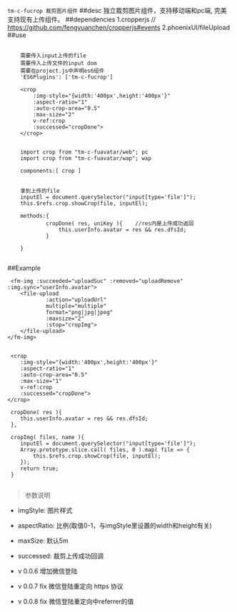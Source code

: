 `tm-c-fucrop 裁剪图片组件`
##desc
独立裁剪图片组件，支持移动端和pc端, 完美支持现有上传组件。
##dependencies
1.cropperjs // https://github.com/fengyuanchen/cropperjs#events
2.phoenixUI/fileUpload
##use

```

    需要传入input上传的file
    需要传入上传文件的input dom
    需要在project.js中声明es6组件
    'ES6Plugins': ['tm-c-fucrop']

    <crop
        :img-style="{width:'400px',height:'400px'}"
        :aspect-ratio="1"
        :auto-crop-area="0.5"
        :max-size="2"
        v-ref:crop
        :successed="cropDone">
    </crop>
    
    
    import crop from "tm-c-fuavatar/web"; pc
    import crop from "tm-c-fuavatar/wap"; wap

    components:[ crop ]


    拿到上传的file
    inputEl = document.querySelector("input[type='file']");
    this.$refs.crop.showCrop(file, inputEl);
    
    methods:{
            cropDone( res, uniKey ){    //res内是上传成功返回
                this.userInfo.avatar = res && res.dfsId;
            }
            
    }
    
```

##Example
```
 <fm-img :succeeded="uploadSuc" :removed="uploadRemove" :img.sync="userInfo.avatar">
    <file-upload
            :action="uploadUrl"
            multiple="multiple"
            format="png|jpg|jpeg"
            :maxsize="2"
            :stop="cropImg">
    </file-upload>
</fm-img>


 <crop
    :img-style="{width:'400px',height:'400px'}"
    :aspect-ratio="1"
    :auto-crop-area="0.5"
    :max-size="1"
    v-ref:crop
    :successed="cropDone">
</crop>

 cropDone( res ){
    this.userInfo.avatar = res && res.dfsId;
 },
 
 cropImg( files, name ){
    inputEl = document.querySelector("input[type='file']");
    Array.prototype.slice.call( files, 0 ).map( file => {
        this.$refs.crop.showCrop(file, inputEl);
    });
    return true;
 }


```

>参数说明
-  imgStyle: 图片样式   
-  aspectRatio: 比例(取值0-1，与imgStyle里设置的width和height有关)
-  maxSize: 默认5m 
-  successed: 裁剪上传成功回调





- v 0.0.6 增加微信登陆
- v 0.0.7 fix 微信登陆重定向 https 协议
- v 0.0.8 fix 微信登陆重定向中referrer的值